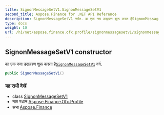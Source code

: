 ```yaml
---
title: SignonMessageSetV1.SignonMessageSetV1
second_title: Aspose.Finance for .NET API Reference
description: SignonMessageSetV1 नर्मत. क एक नय उदहरण शुरू करत हैSignonMessageSetV1 वर्ग.
type: docs
weight: 10
url: /hi/net/aspose.finance.ofx.profile/signonmessagesetv1/signonmessagesetv1/
---
```

## SignonMessageSetV1 constructor

का एक नया उदाहरण शुरू करता है[`SignonMessageSetV1`](../) वर्ग.

```csharp
public SignonMessageSetV1()
```

### यह सभी देखें

* class [SignonMessageSetV1](../)
* नाम स्थान [Aspose.Finance.Ofx.Profile](../../signonmessagesetv1/)
* सभा [Aspose.Finance](../../../)


